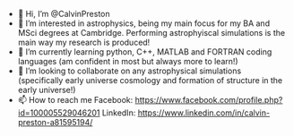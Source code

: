 - 👋 Hi, I’m @CalvinPreston
- 👀 I’m interested in astrophysics, being my main focus for my BA and MSci degrees at Cambridge. Performing astrophyiscal simulations is the main way my research is produced!
- 🌱 I’m currently learning python, C++, MATLAB and FORTRAN coding languages (am confident in most but always more to learn!)
- 💞️ I’m looking to collaborate on any astrophysical simulations (specifically early universe cosmology and formation of structure in the early universe!)
- 📫 How to reach me Facebook: https://www.facebook.com/profile.php?id=100005529046201
                      LinkedIn: https://www.linkedin.com/in/calvin-preston-a81595194/

<!---
CalvinPreston/CalvinPreston is a ✨ special ✨ repository because its `README.md` (this file) appears on your GitHub profile.
You can click the Preview link to take a look at your changes.
--->
